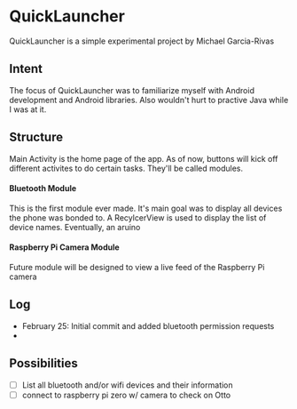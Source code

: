 # QuickLauncher
QuickLauncher is a simple experimental project by Michael Garcia-Rivas

## Intent
The focus of QuickLauncher was to familiarize myself with Android development and Android libraries.
Also wouldn't hurt to practive Java while I was at it.

## Structure
Main Activity is the home page of the app. As of now, buttons will kick off different activites to do certain tasks. They'll be called modules.

#### Bluetooth Module
This is the first module ever made. It's main goal was to display all devices the phone was bonded to. A RecylcerView is used to display the list of device names.
Eventually, an aruino

#### Raspberry Pi Camera Module
Future module will be designed to view a live feed of the Raspberry Pi camera

## Log
- February 25:  Initial commit and added bluetooth permission requests
- 

## Possibilities
- [ ] List all bluetooth and/or wifi devices and their information
- [ ] connect to raspberry pi zero w/ camera to check on Otto
